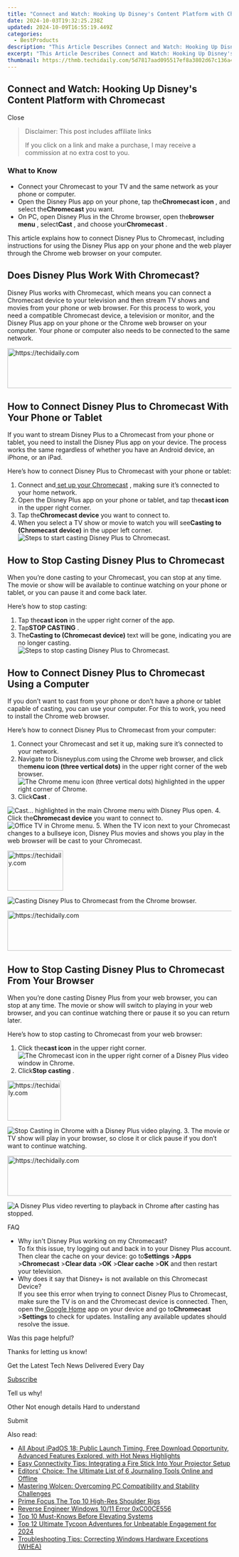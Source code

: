 ```yaml
---
title: "Connect and Watch: Hooking Up Disney's Content Platform with Chromecast"
date: 2024-10-03T19:32:25.238Z
updated: 2024-10-09T16:55:19.449Z
categories:
  - BestProducts
description: "This Article Describes Connect and Watch: Hooking Up Disney's Content Platform with Chromecast"
excerpt: "This Article Describes Connect and Watch: Hooking Up Disney's Content Platform with Chromecast"
thumbnail: https://thmb.techidaily.com/5d7817aad095517ef8a3802d67c136a4ed2562ac9acdb56f193b79911b70ed6c.png
---
```


## Connect and Watch: Hooking Up Disney's Content Platform with Chromecast

Close 

>  Disclaimer: This post includes affiliate links
>
>  If you click on a link and make a purchase, I may receive a commission at no extra cost to you.
>

###  What to Know

* Connect your Chromecast to your TV and the same network as your phone or computer.
* Open the Disney Plus app on your phone, tap the**Chromecast icon** , and select the**Chromecast** you want.
* On PC, open Disney Plus in the Chrome browser, open the**browser menu** , select**Cast** , and choose your**Chromecast** .

 This article explains how to connect Disney Plus to Chromecast, including instructions for using the Disney Plus app on your phone and the web player through the Chrome web browser on your computer.

##  Does Disney Plus Work With Chromecast?

 Disney Plus works with Chromecast, which means you can connect a Chromecast device to your television and then stream TV shows and movies from your phone or web browser. For this process to work, you need a compatible Chromecast device, a television or monitor, and the Disney Plus app on your phone or the Chrome web browser on your computer. Your phone or computer also needs to be connected to the same network.

<!-- affiliate ads begin -->
<a href="https://appsumo.8odi.net/c/5597632/2044586/7443" target="_top" id="2044586">
  <img src="//a.impactradius-go.com/display-ad/7443-2044586" border="0" alt="https://techidaily.com" width="728" height="90"/>
</a>
<img height="0" width="0" src="https://appsumo.8odi.net/i/5597632/2044586/7443" style="position:absolute;visibility:hidden;" border="0" />
<!-- affiliate ads end -->

##  How to Connect Disney Plus to Chromecast With Your Phone or Tablet

 If you want to stream Disney Plus to a Chromecast from your phone or tablet, you need to install the Disney Plus app on your device. The process works the same regardless of whether you have an Android device, an iPhone, or an iPad.

 Here’s how to connect Disney Plus to Chromecast with your phone or tablet:

1. Connect and[ set up your Chromecast](https://www.lifewire.com/set-up-google-chromecast-5323335) , making sure it’s connected to your home network.
2. Open the Disney Plus app on your phone or tablet, and tap the**cast icon** in the upper right corner.
3. Tap the**Chromecast device** you want to connect to.
4. When you select a TV show or movie to watch you will see**Casting to (Chromecast device)** in the upper left corner.  
![Steps to start casting Disney Plus to Chromecast.](https://www.lifewire.com/thmb/HDyf-UCxiQHIfTB0tmSjv8sOEAM=/1500x0/filters:no_upscale():max_bytes(150000):strip_icc():format(webp)/NEW24-159d4f781404405c9d9a857999178acd.jpg)

##  How to Stop Casting Disney Plus to Chromecast

 When you’re done casting to your Chromecast, you can stop at any time. The movie or show will be available to continue watching on your phone or tablet, or you can pause it and come back later.

 Here’s how to stop casting:

1. Tap the**cast icon** in the upper right corner of the app.
2. Tap**STOP CASTING** .
3. The**Casting to (Chromecast device)** text will be gone, indicating you are no longer casting.  
![Steps to stop casting Disney Plus to Chromecast.](https://www.lifewire.com/thmb/RdbJP7ftIZ6wTtaXB9_4maLgPcM=/1500x0/filters:no_upscale():max_bytes(150000):strip_icc():format(webp)/NEW25-1101b6b014b64ad3badd5e4e0e491a5a.jpg)

##  How to Connect Disney Plus to Chromecast Using a Computer

 If you don’t want to cast from your phone or don’t have a phone or tablet capable of casting, you can use your computer. For this to work, you need to install the Chrome web browser.

 Here’s how to connect Disney Plus to Chromecast from your computer:

1. Connect your Chromecast and set it up, making sure it’s connected to your network.
2. Navigate to Disneyplus.com using the Chrome web browser, and click the**menu icon (three vertical dots)** in the upper right corner of the web browser.  
![The Chrome menu icon (three vertical dots) highlighted in the upper right corner of Chrome.](https://www.lifewire.com/thmb/S_MSLVPT3aSZxsDoQZ1wb853WY8=/1500x0/filters:no_upscale():max_bytes(150000):strip_icc():format(webp)/Rectangle92-1089c8b97eb142e79e98d47beb573b33.jpg)
3. Click**Cast** .  

![Cast... highlighted in the main Chrome menu with Disney Plus open.](https://www.lifewire.com/thmb/qcFnYSn3CDeVDZx0cNtUpewxWk4=/1500x0/filters:no_upscale():max_bytes(150000):strip_icc():format(webp)/w2-bf0b5d459eac433aae9d743a5801b7fa.PNG)
4. Click the**Chromecast device** you want to connect to.  
![Office TV in Chrome menu.](https://www.lifewire.com/thmb/zWq1O1oJjqMcJgcua7RAc4owb4w=/1500x0/filters:no_upscale():max_bytes(150000):strip_icc():format(webp)/Rectangle94-bda396a8a1b5427387daf3e88ce69374.jpg)
5. When the TV icon next to your Chromecast changes to a bullseye icon, Disney Plus movies and shows you play in the web browser will be cast to your Chromecast.  

<!-- affiliate ads begin -->
<a href="https://aligracehair.sjv.io/c/5597632/2135365/19272" target="_top" id="2135365">
  <img src="//a.impactradius-go.com/display-ad/19272-2135365" border="0" alt="https://techidaily.com" width="125" height="90"/>
</a>
<img height="0" width="0" src="https://aligracehair.sjv.io/i/5597632/2135365/19272" style="position:absolute;visibility:hidden;" border="0" />
<!-- affiliate ads end -->

![Casting Disney Plus to Chromecast from the Chrome browser.](https://www.lifewire.com/thmb/V9bewzoXZwr9FRjn7jURtd7gsvw=/1500x0/filters:no_upscale():max_bytes(150000):strip_icc():format(webp)/Rectangle95-3be1256303234630b0014ef46dba2692.jpg)

<!-- affiliate ads begin -->
<a href="https://ephamedtechinc.pxf.io/c/5597632/2137206/26400" target="_top" id="2137206">
  <img src="//a.impactradius-go.com/display-ad/26400-2137206" border="0" alt="https://techidaily.com" width="728" height="90"/>
</a>
<img height="0" width="0" src="https://ephamedtechinc.pxf.io/i/5597632/2137206/26400" style="position:absolute;visibility:hidden;" border="0" />
<!-- affiliate ads end -->

##  How to Stop Casting Disney Plus to Chromecast From Your Browser

 When you’re done casting Disney Plus from your web browser, you can stop at any time. The movie or show will switch to playing in your web browser, and you can continue watching there or pause it so you can return later.

 Here’s how to stop casting to Chromecast from your web browser:

1. Click the**cast icon** in the upper right corner.  
![The Chromecast icon in the upper right corner of a Disney Plus video window in Chrome.](https://www.lifewire.com/thmb/qOqoEHwJb25rv3Qnp10bW2jtnHQ=/1500x0/filters:no_upscale():max_bytes(150000):strip_icc():format(webp)/Round16-4c2a240021df4a5fadec0a6045115b21.jpg)
2. Click**Stop casting** .  

<!-- affiliate ads begin -->
<a href="https://bluettieu.pxf.io/c/5597632/2141680/17091" target="_top" id="2141680">
  <img src="//a.impactradius-go.com/display-ad/17091-2141680" border="0" alt="https://techidaily.com" width="120" height="90"/>
</a>
<img height="0" width="0" src="https://bluettieu.pxf.io/i/5597632/2141680/17091" style="position:absolute;visibility:hidden;" border="0" />
<!-- affiliate ads end -->

![Stop Casting in Chrome with a Disney Plus video playing.](https://www.lifewire.com/thmb/iNq9oBBMSNepJzNR3Zwc1qUSok8=/1500x0/filters:no_upscale():max_bytes(150000):strip_icc():format(webp)/Rectangle96-662ed808d30a4693a8a97fbd4884efae.jpg)
3. The movie or TV show will play in your browser, so close it or click pause if you don’t want to continue watching.  

<!-- affiliate ads begin -->
<a href="https://appsumo.8odi.net/c/5597632/2068407/7443" target="_top" id="2068407">
  <img src="//a.impactradius-go.com/display-ad/7443-2068407" border="0" alt="https://techidaily.com" width="728" height="90"/>
</a>
<img height="0" width="0" src="https://appsumo.8odi.net/i/5597632/2068407/7443" style="position:absolute;visibility:hidden;" border="0" />
<!-- affiliate ads end -->

![A Disney Plus video reverting to playback in Chrome after casting has stopped.](https://www.lifewire.com/thmb/C0-b2uAk7Sv37YvhlC-gbUYJE7w=/1500x0/filters:no_upscale():max_bytes(150000):strip_icc():format(webp)/s3-e2c43c088e3f4f2ebcf47b63dc13c32b.PNG)

 FAQ

* Why isn't Disney Plus working on my Chromecast?  
 To fix this issue, try logging out and back in to your Disney Plus account. Then clear the cache on your device: go to**Settings** \>**Apps** \>**Chromecast** \>**Clear data** \>**OK** \>**Clear cache** \>**OK** and then restart your television.
* Why does it say that Disney+ is not available on this Chromecast Device?  
 If you see this error when trying to connect Disney Plus to Chromecast, make sure the TV is on and the Chromecast device is connected. Then, open the[ Google Home](https://www.lifewire.com/what-is-google-home-and-how-does-it-work-4801919) app on your device and go to**Chromecast** \>**Settings** to check for updates. Installing any available updates should resolve the issue.

Was this page helpful?

Thanks for letting us know!

 Get the Latest Tech News Delivered Every Day

[ Subscribe ](https://www.lifewire.com/#) 

Tell us why!

 Other  Not enough details  Hard to understand 

 Submit 

<ins class="adsbygoogle"
     style="display:block"
     data-ad-format="autorelaxed"
     data-ad-client="ca-pub-7571918770474297"
     data-ad-slot="1223367746"></ins>

<ins class="adsbygoogle"
     style="display:block"
     data-ad-client="ca-pub-7571918770474297"
     data-ad-slot="8358498916"
     data-ad-format="auto"
     data-full-width-responsive="true"></ins>

<span class="atpl-alsoreadstyle">Also read:</span>
<div><ul>
<li><a href="https://techtrends.techidaily.com/all-about-ipados-18-public-launch-timing-free-download-opportunity-advanced-features-explored-with-hot-news-highlights/"><u>All About iPadOS 18: Public Launch Timing, Free Download Opportunity, Advanced Features Explored, with Hot News Highlights</u></a></li>
<li><a href="https://techtrends.techidaily.com/easy-connectivity-tips-integrating-a-fire-stick-into-your-projector-setup/"><u>Easy Connectivity Tips: Integrating a Fire Stick Into Your Projector Setup</u></a></li>
<li><a href="https://techtrends.techidaily.com/editors-choice-the-ultimate-list-of-6-journaling-tools-online-and-offline/"><u>Editors' Choice: The Ultimate List of 6 Journaling Tools Online and Offline</u></a></li>
<li><a href="https://program-issues.techidaily.com/mastering-wolcen-overcoming-pc-compatibility-and-stability-challenges/"><u>Mastering Wolcen: Overcoming PC Compatibility and Stability Challenges</u></a></li>
<li><a href="https://extra-resources.techidaily.com/prime-focus-the-top-10-high-res-shoulder-rigs/"><u>Prime Focus The Top 10 High-Res Shoulder Rigs</u></a></li>
<li><a href="https://win11.techidaily.com/reverse-engineer-windows-1011-error-0xc00ce556/"><u>Reverse Engineer Windows 10/11 Error 0xC00CE556</u></a></li>
<li><a href="https://extra-information.techidaily.com/top-10-must-knows-before-elevating-systems/"><u>Top 10 Must-Knows Before Elevating Systems</u></a></li>
<li><a href="https://remote-screen-capture.techidaily.com/top-12-ultimate-tycoon-adventures-for-unbeatable-engagement-for-2024/"><u>Top 12 Ultimate Tycoon Adventures for Unbeatable Engagement for 2024</u></a></li>
<li><a href="https://techtrends.techidaily.com/troubleshooting-tips-correcting-windows-hardware-exceptions-whea/"><u>Troubleshooting Tips: Correcting Windows Hardware Exceptions (WHEA)</u></a></li>
</ul></div>

